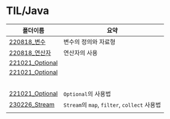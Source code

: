 # TIL/Java

| 폴더이름                                                                                 | 요약                                       |
| ------------------------------------------------------------------------------------ | ---------------------------------------- |
| [220818_변수](https://github.com/seho27060/TIL/tree/master/Java/220818_변수)             | 변수의 정의와 자료형                              |
| [220818_연산자](https://github.com/seho27060/TIL/tree/master/Java/220818_연산자)           | 연산자의 사용                                  |
| [221021_Optional](https://github.com/seho27060/TIL/tree/master/Java/221021_Optional) |                                          |
| [221021_Optional](https://github.com/seho27060/TIL/tree/master/Java/221021_Optional) |                                          |
|                                                                                      |                                          |
|                                                                                      |                                          |
|                                                                                      |                                          |
|                                                                                      |                                          |
|                                                                                      |                                          |
| [221021_Optional](https://github.com/seho27060/TIL/tree/master/Java/221021_Optional) | `Optional`의 사용법                          |
| [230226_Stream](https://github.com/seho27060/TIL/tree/master/Java/230226_Stream)     | `Stream`의 `map`, `filter`, `collect` 사용법 |
|                                                                                      |                                          |
